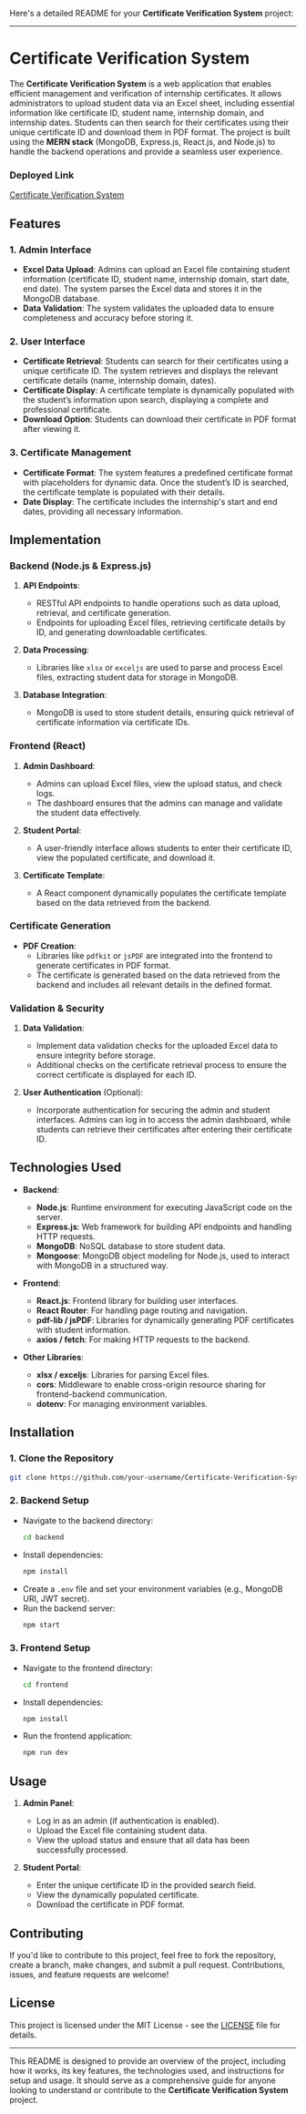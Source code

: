 Here's a detailed README for your **Certificate Verification System** project:

---

# Certificate Verification System

The **Certificate Verification System** is a web application that enables efficient management and verification of internship certificates. It allows administrators to upload student data via an Excel sheet, including essential information like certificate ID, student name, internship domain, and internship dates. Students can then search for their certificates using their unique certificate ID and download them in PDF format. The project is built using the **MERN stack** (MongoDB, Express.js, React.js, and Node.js) to handle the backend operations and provide a seamless user experience.

### **Deployed Link**
[Certificate Verification System]()

## **Features**

### 1. **Admin Interface**
- **Excel Data Upload**: Admins can upload an Excel file containing student information (certificate ID, student name, internship domain, start date, end date). The system parses the Excel data and stores it in the MongoDB database.
- **Data Validation**: The system validates the uploaded data to ensure completeness and accuracy before storing it.

### 2. **User Interface**
- **Certificate Retrieval**: Students can search for their certificates using a unique certificate ID. The system retrieves and displays the relevant certificate details (name, internship domain, dates).
- **Certificate Display**: A certificate template is dynamically populated with the student’s information upon search, displaying a complete and professional certificate.
- **Download Option**: Students can download their certificate in PDF format after viewing it.

### 3. **Certificate Management**
- **Certificate Format**: The system features a predefined certificate format with placeholders for dynamic data. Once the student’s ID is searched, the certificate template is populated with their details.
- **Date Display**: The certificate includes the internship's start and end dates, providing all necessary information.

## **Implementation**

### **Backend (Node.js & Express.js)**

1. **API Endpoints**: 
   - RESTful API endpoints to handle operations such as data upload, retrieval, and certificate generation.
   - Endpoints for uploading Excel files, retrieving certificate details by ID, and generating downloadable certificates.
   
2. **Data Processing**:
   - Libraries like `xlsx` or `exceljs` are used to parse and process Excel files, extracting student data for storage in MongoDB.

3. **Database Integration**:
   - MongoDB is used to store student details, ensuring quick retrieval of certificate information via certificate IDs.

### **Frontend (React)**

1. **Admin Dashboard**:
   - Admins can upload Excel files, view the upload status, and check logs.
   - The dashboard ensures that the admins can manage and validate the student data effectively.

2. **Student Portal**:
   - A user-friendly interface allows students to enter their certificate ID, view the populated certificate, and download it.
   
3. **Certificate Template**:
   - A React component dynamically populates the certificate template based on the data retrieved from the backend.

### **Certificate Generation**
- **PDF Creation**: 
  - Libraries like `pdfkit` or `jsPDF` are integrated into the frontend to generate certificates in PDF format. 
  - The certificate is generated based on the data retrieved from the backend and includes all relevant details in the defined format.

### **Validation & Security**
1. **Data Validation**:
   - Implement data validation checks for the uploaded Excel data to ensure integrity before storage.
   - Additional checks on the certificate retrieval process to ensure the correct certificate is displayed for each ID.

2. **User Authentication** (Optional):
   - Incorporate authentication for securing the admin and student interfaces. Admins can log in to access the admin dashboard, while students can retrieve their certificates after entering their certificate ID.

## **Technologies Used**

- **Backend**: 
  - **Node.js**: Runtime environment for executing JavaScript code on the server.
  - **Express.js**: Web framework for building API endpoints and handling HTTP requests.
  - **MongoDB**: NoSQL database to store student data.
  - **Mongoose**: MongoDB object modeling for Node.js, used to interact with MongoDB in a structured way.

- **Frontend**:
  - **React.js**: Frontend library for building user interfaces.
  - **React Router**: For handling page routing and navigation.
  - **pdf-lib / jsPDF**: Libraries for dynamically generating PDF certificates with student information.
  - **axios / fetch**: For making HTTP requests to the backend.

- **Other Libraries**:
  - **xlsx / exceljs**: Libraries for parsing Excel files.
  - **cors**: Middleware to enable cross-origin resource sharing for frontend-backend communication.
  - **dotenv**: For managing environment variables.

## **Installation**

### 1. **Clone the Repository**
```bash
git clone https://github.com/your-username/Certificate-Verification-System.git
```

### 2. **Backend Setup**
- Navigate to the backend directory:
  ```bash
  cd backend
  ```
- Install dependencies:
  ```bash
  npm install
  ```
- Create a `.env` file and set your environment variables (e.g., MongoDB URI, JWT secret).
- Run the backend server:
  ```bash
  npm start
  ```

### 3. **Frontend Setup**
- Navigate to the frontend directory:
  ```bash
  cd frontend
  ```
- Install dependencies:
  ```bash
  npm install
  ```
- Run the frontend application:
  ```bash
  npm run dev
  ```

## **Usage**

1. **Admin Panel**:
   - Log in as an admin (if authentication is enabled).
   - Upload the Excel file containing student data.
   - View the upload status and ensure that all data has been successfully processed.

2. **Student Portal**:
   - Enter the unique certificate ID in the provided search field.
   - View the dynamically populated certificate.
   - Download the certificate in PDF format.

## **Contributing**
If you'd like to contribute to this project, feel free to fork the repository, create a branch, make changes, and submit a pull request. Contributions, issues, and feature requests are welcome!

## **License**
This project is licensed under the MIT License - see the [LICENSE](LICENSE) file for details.

---

This README is designed to provide an overview of the project, including how it works, its key features, the technologies used, and instructions for setup and usage. It should serve as a comprehensive guide for anyone looking to understand or contribute to the **Certificate Verification System** project.